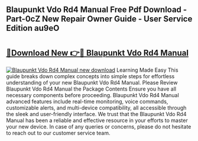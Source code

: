 ## Blaupunkt Vdo Rd4 Manual Free Pdf Download - Part-0cZ New Repair Owner Guide - User Service Edition au9eO

# <h2><a href="http://bc6691.oget.top/?id=Blaupunkt+Vdo+Rd4+Manual">🔗Download New 👉🔴 Blaupunkt Vdo Rd4 Manual</a></h2>

[![Blaupunkt Vdo Rd4 Manual new download](https://i.imgur.com/5g1atiW.png)](http://bc6691.oget.top/?id=Blaupunkt+Vdo+Rd4+Manual)
Learning Made Easy This guide breaks down complex concepts into simple steps for effortless understanding of your new Blaupunkt Vdo Rd4 Manual. Please Review Blaupunkt Vdo Rd4 Manual the Package Contents Ensure you have all necessary components before proceeding. Blaupunkt Vdo Rd4 Manual advanced features include real-time monitoring, voice commands, customizable alerts, and multi-device compatibility, all accessible through the sleek and user-friendly interface. We trust that the Blaupunkt Vdo Rd4 Manual has been a reliable and effective resource in your efforts to master your new device. In case of any queries or concerns, please do not hesitate to reach out to our customer service team.
